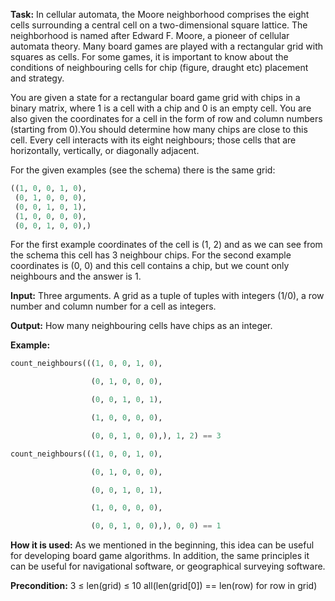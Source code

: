 **Task:** In cellular automata, the Moore neighborhood comprises the eight cells surrounding a central cell on a two-dimensional square lattice. The neighborhood is named after Edward F. Moore, a pioneer of cellular automata theory. Many board games are played with a rectangular grid with squares as cells. For some games, it is important to know about the conditions of neighbouring cells for chip (figure, draught etc) placement and strategy.

You are given a state for a rectangular board game grid with chips in a binary matrix, where 1 is a cell with a chip and 0 is an empty cell. You are also given the coordinates for a cell in the form of row and column numbers (starting from 0).You should determine how many chips are close to this cell. Every cell interacts with its eight neighbours; those cells that are horizontally, vertically, or diagonally adjacent.

For the given examples (see the schema) there is the same grid:

```python
((1, 0, 0, 1, 0),
 (0, 1, 0, 0, 0),
 (0, 0, 1, 0, 1),
 (1, 0, 0, 0, 0),
 (0, 0, 1, 0, 0),)
```

For the first example coordinates of the cell is (1, 2) and as we can see from the schema this cell has 3 neighbour chips. For the second example coordinates is (0, 0) and this cell contains a chip, but we count only neighbours and the answer is 1.

**Input:** Three arguments. A grid as a tuple of tuples with integers (1/0), a row number and column number for a cell as integers.

**Output:** How many neighbouring cells have chips as an integer.

**Example:**

```python
count_neighbours(((1, 0, 0, 1, 0),

                  (0, 1, 0, 0, 0),

                  (0, 0, 1, 0, 1),

                  (1, 0, 0, 0, 0),

                  (0, 0, 1, 0, 0),), 1, 2) == 3

count_neighbours(((1, 0, 0, 1, 0),

                  (0, 1, 0, 0, 0),

                  (0, 0, 1, 0, 1),

                  (1, 0, 0, 0, 0),

                  (0, 0, 1, 0, 0),), 0, 0) == 1
```

**How it is used:** As we mentioned in the beginning, this idea can be useful for developing board game algorithms. In addition, the same principles it can be useful for navigational software, or geographical surveying software.

**Precondition:**
3 ≤ len(grid) ≤ 10
all(len(grid[0]) == len(row) for row in grid) 
